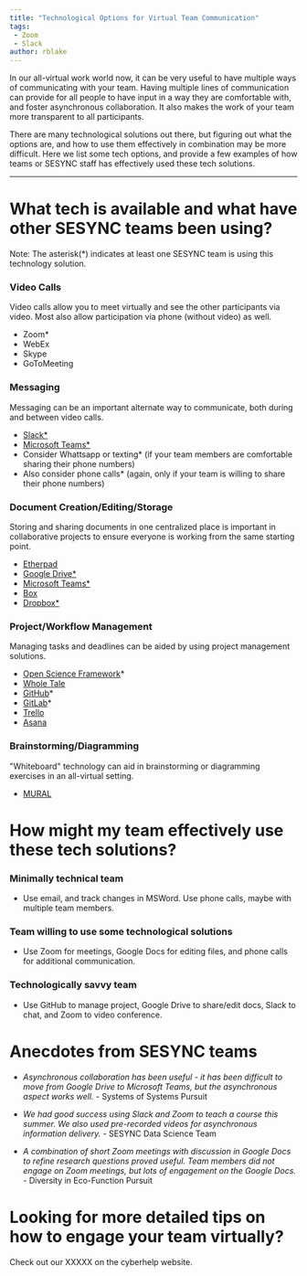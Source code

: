 ```yaml
---
title: "Technological Options for Virtual Team Communication"
tags:
 - Zoom
 - Slack
author: rblake
---
```

  
In our all-virtual work world now, it can be very useful to have multiple ways of communicating with your team.  Having multiple lines of communication can provide for all people to have input in a way they are comfortable with, and foster asynchronous collaboration.  It also makes the work of your team more transparent to all participants.  

There are many technological solutions out there, but figuring out what the options are, and how to use them effectively in combination may be more difficult.  Here we list some tech options, and provide a few examples of how teams or SESYNC staff has effectively used these tech solutions.

----------------------------

# What tech is available and what have other SESYNC teams been using?

Note: The asterisk(*) indicates at least one SESYNC team is using this technology solution.

### Video Calls

Video calls allow you to meet virtually and see the other participants via video.  Most also allow participation via phone (without video) as well.  

 - Zoom*
 - WebEx
 - Skype
 - GoToMeeting
 
### Messaging

Messaging can be an important alternate way to communicate, both during and between video calls.

 - [Slack*](https://slack.com/)
 - [Microsoft Teams*](https://www.microsoft.com/en-us/microsoft-365/microsoft-teams/group-chat-software)
 - Consider Whattsapp or texting* (if your team members are comfortable sharing their phone numbers)
 - Also consider phone calls* (again, only if your team is willing to share their phone numbers)
 
### Document Creation/Editing/Storage

Storing and sharing documents in one centralized place is important in collaborative projects to ensure everyone is working from the same starting point.  

 - [Etherpad](https://etherpad.org/)
 - [Google Drive*](https://www.google.com/intl/en/drive/)
 - [Microsoft Teams*](https://www.microsoft.com/en-us/microsoft-365/microsoft-teams/group-chat-software)
 - [Box](https://www.box.com/)
 - [Dropbox*](https://www.dropbox.com/)
 
### Project/Workflow Management

Managing tasks and deadlines can be aided by using project management solutions.  

 - [Open Science Framework](https://osf.io/)*
 - [Whole Tale](https://wholetale.org/)
 - [GitHub](https://github.com)*  
 - [GitLab](https://gitlab.com)*
 - [Trello](https://trello.com/)
 - [Asana](https://asana.com/)

### Brainstorming/Diagramming

"Whiteboard" technology can aid in brainstorming or diagramming exercises in an all-virtual setting.  

 - [MURAL](https://www.mural.co/)


# How might my team effectively use these tech solutions? 

### Minimally technical team 
 - Use email, and track changes in MSWord. Use phone calls, maybe with multiple team members. 

### Team willing to use some technological solutions
 - Use Zoom for meetings, Google Docs for editing files, and phone calls for additional communication.
 
### Technologically savvy team
 - Use GitHub to manage project, Google Drive to share/edit docs, Slack to chat, and Zoom to video conference. 
 
  
# Anecdotes from SESYNC teams
 - _Asynchronous collaboration has been useful - it has been difficult to move from Google Drive to Microsoft Teams, but the asynchronous aspect works well._ - Systems of Systems Pursuit

 - _We had good success using Slack and Zoom to teach a course this summer.  We also used pre-recorded videos for asynchronous information delivery._ - SESYNC Data Science Team
 
 - _A combination of short Zoom meetings with discussion in Google Docs to refine research questions proved useful.  Team members did not engage on Zoom meetings, but lots of engagement on the Google Docs._ - Diversity in Eco-Function Pursuit 
 
# Looking for more detailed tips on how to engage your team virtually? 

Check out our XXXXX on the cyberhelp website.  



